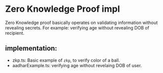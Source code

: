# Zero Knowledge Proof impl

Zero Knowledge proof basically operates on validating information without revealing secrets. For example: verifying age without revealing DOB of recipient.

## implementation:

- zkp.ts: Basic example of `zkp`, to verify color of a ball.
- aadharExample.ts: verifying age without revelaing DOB of user.


